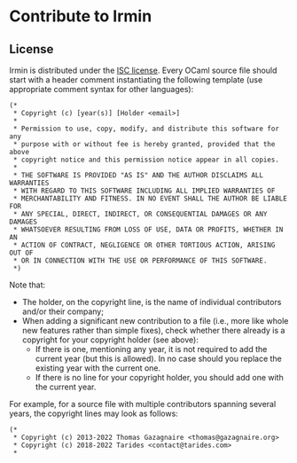 # Contribute to Irmin

## License

Irmin is distributed under the [ISC license](https://en.wikipedia.org/wiki/ISC_license). Every OCaml source file
should start with a header comment instantiating the following
template (use appropriate comment syntax for other languages):

```
(*
 * Copyright (c) [year(s)] [Holder <email>]
 *
 * Permission to use, copy, modify, and distribute this software for any
 * purpose with or without fee is hereby granted, provided that the above
 * copyright notice and this permission notice appear in all copies.
 *
 * THE SOFTWARE IS PROVIDED "AS IS" AND THE AUTHOR DISCLAIMS ALL WARRANTIES
 * WITH REGARD TO THIS SOFTWARE INCLUDING ALL IMPLIED WARRANTIES OF
 * MERCHANTABILITY AND FITNESS. IN NO EVENT SHALL THE AUTHOR BE LIABLE FOR
 * ANY SPECIAL, DIRECT, INDIRECT, OR CONSEQUENTIAL DAMAGES OR ANY DAMAGES
 * WHATSOEVER RESULTING FROM LOSS OF USE, DATA OR PROFITS, WHETHER IN AN
 * ACTION OF CONTRACT, NEGLIGENCE OR OTHER TORTIOUS ACTION, ARISING OUT OF
 * OR IN CONNECTION WITH THE USE OR PERFORMANCE OF THIS SOFTWARE.
 *)
```

Note that:

- The holder, on the copyright line, is the name of individual
  contributors and/or their company;
- When adding a significant new contribution to a file (i.e., more like
  whole new features rather than simple fixes), check whether there
  already is a copyright for your copyright holder (see above):
  - If there is one, mentioning any year, it is not required to add
    the current year (but this is allowed). In no case should you
    replace the existing year with the current one.
  - If there is no line for your copyright holder, you should add one
    with the current year.

For example, for a source file with multiple contributors spanning
several years, the copyright lines may look as follows:

```
(*
 * Copyright (c) 2013-2022 Thomas Gazagnaire <thomas@gazagnaire.org>
 * Copyright (c) 2018-2022 Tarides <contact@tarides.com>
 *
```
